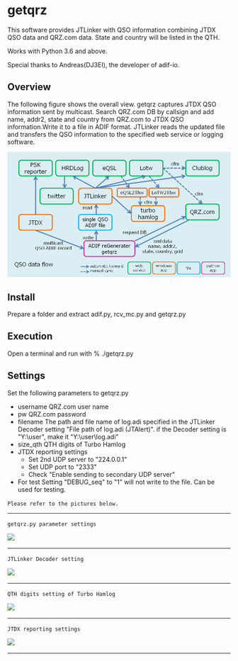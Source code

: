 # getqrz

This software provides JTLinker with QSO information combining JTDX QSO data and QRZ.com data.
State and country will be listed in the QTH.

Works with Python 3.6 and above.

Special thanks to Andreas(DJ3EI), the developer of adif-io.

## Overview

The following figure shows the overall view.
getqrz captures JTDX QSO information sent by multicast.
Search QRZ.com DB by callsign and add name, addr2, state and country from QRZ.com to JTDX QSO information.Write it to a file in ADIF format.
JTLinker reads the updated file and transfers the QSO information to the specified web service or logging software.

![](img/rtupload.png)

## Install

Prepare a folder and extract adif.py, rcv\_mc.py and getqrz.py

## Execution

Open a terminal and run with
% ./getqrz.py

## Settings

Set the following parameters to getqrz.py

* username
QRZ.com user name
* pw
QRZ.com password
* filename
The path and file name of log.adi specified in the JTLinker Decoder setting "File path of log.adi (JTAlert)".
if the Decoder setting is "Y:\user", make it "Y:\user\log.adi"
* size\_qth
QTH digits of Turbo Hamlog
* JTDX reporting settings
    * Set 2nd UDP server to "224.0.0.1"
    * Set UDP port to "2333"
    * Check "Enable sending to secondary UDP server"
* For test
Setting "DEBUG\_seq" to "1" will not write to the file.
Can be used for testing.

```Please refer to the pictures below.```

- - -

```getqrz.py parameter settings```

![](img/getqrz_setting.png)

- - -

```JTLinker Decoder setting```

![](img/jtlinker_setting_decoder_ed.png)

- - -

```QTH digits setting of Turbo Hamlog```

![](img/tbhamlog_setting_ed.png)

- - -

```JTDX reporting settings```

![](img/jtdx_setting_reporting_ed.png)

- - -

<br>
<br>
